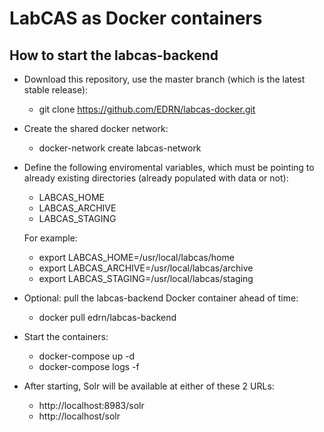 # LabCAS as Docker containers


## How to start the labcas-backend

* Download this repository, use the master branch (which is the latest stable release):
  * git clone https://github.com/EDRN/labcas-docker.git
  
* Create the shared docker network:
  * docker-network create labcas-network

* Define the following enviromental variables, which must be pointing to already existing directories (already populated with data or not):
  * LABCAS_HOME
  * LABCAS_ARCHIVE
  * LABCAS_STAGING
  
  For example:
  * export LABCAS_HOME=/usr/local/labcas/home
  * export LABCAS_ARCHIVE=/usr/local/labcas/archive
  * export LABCAS_STAGING=/usr/local/labcas/staging

* Optional: pull the labcas-backend Docker container ahead of time:
  * docker pull edrn/labcas-backend

* Start the containers:
  * docker-compose up -d
  * docker-compose logs -f
  
* After starting, Solr will be available at either of these 2 URLs:
  * http://localhost:8983/solr
  * http://localhost/solr
